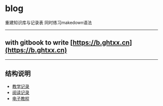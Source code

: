 # blog

重建知识库与记录表 同时练习makedown语法

-----

## with gitbook to write [https://b.ghtxx.cn](https://b.ghtxx.cn)

------

## 结构说明

* [教学记录](/jxjl)
* [阅读记录](/ttyd)
* [电子教程](/books)

